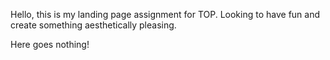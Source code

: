 Hello, this is my landing page assignment for TOP.
Looking to have fun and create something aesthetically pleasing.

Here goes nothing!
